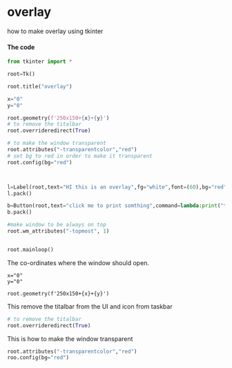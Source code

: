 # overlay
how to make overlay using tkinter 




#### The code

```python
from tkinter import *

root=Tk()

root.title("overlay")

x="0"
y="0"

root.geometry(f'250x150+{x}+{y}')
# to remove the titalbar 
root.overrideredirect(True)

# to make the window transparent  
root.attributes("-transparentcolor","red")
# set bg to red in order to make it transparent
root.config(bg="red")



l=Label(root,text="HI this is an overlay",fg="white",font=(60),bg="red")
l.pack()

b=Button(root,text="click me to print somthing",command=lambda:print("this is something"))
b.pack()

#make window to be always on top 
root.wm_attributes("-topmost", 1) 


root.mainloop()
```

The co-ordinates where the window should open.
```pythonpython
x="0"
y="0"

root.geometry(f'250x150+{x}+{y}')
```

This remove the titalbar from the UI and icon from taskbar
```python
# to remove the titalbar 
root.overrideredirect(True)

```
This is how to make the window transparent
```python
root.attributes("-transparentcolor","red")
roo.config(bg="red")
```

